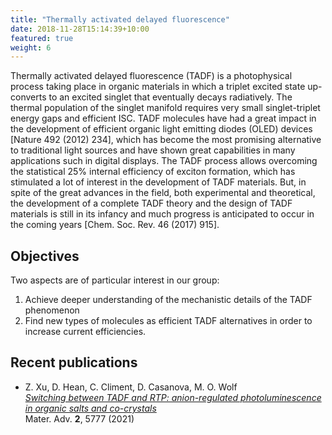 ```yaml
---
title: "Thermally activated delayed fluorescence"
date: 2018-11-28T15:14:39+10:00
featured: true
weight: 6
---
```


Thermally activated delayed fluorescence (TADF) is a photophysical process taking place in organic materials in which a 
triplet excited state up-converts to an excited singlet that eventually decays radiatively. The thermal population of 
the singlet manifold requires very small singlet-triplet energy gaps and efficient ISC. TADF molecules have had a great 
impact in the development of efficient organic light emitting diodes (OLED) devices [Nature 492 (2012) 234], 
which has become the most promising alternative to traditional light sources and have shown great capabilities in many 
applications such in digital displays. The TADF process allows overcoming the statistical 25% internal efficiency of 
exciton formation, which has stimulated a lot of interest in the development of TADF materials. 
But, in spite of the great advances in the field, both experimental and theoretical, the development of a complete 
TADF theory and the design of TADF materials is still in its infancy and much progress is anticipated to occur in the 
coming years [Chem. Soc. Rev. 46 (2017) 915]. 

## Objectives

Two aspects are of particular interest in our group: 
1. Achieve deeper understanding of the mechanistic details of the TADF phenomenon 
2. Find new types of molecules as efficient TADF alternatives in order to increase current efficiencies.

## Recent publications

- Z. Xu, D. Hean, C. Climent, D. Casanova, M. O. Wolf <br>
_[Switching between TADF and RTP: anion-regulated photoluminescence in organic salts and co-crystals](https://pubs.rsc.org/en/content/articlelanding/2021/MA/D1MA00314C)_ <br>
Mater. Adv. **2**, 5777 (2021)

